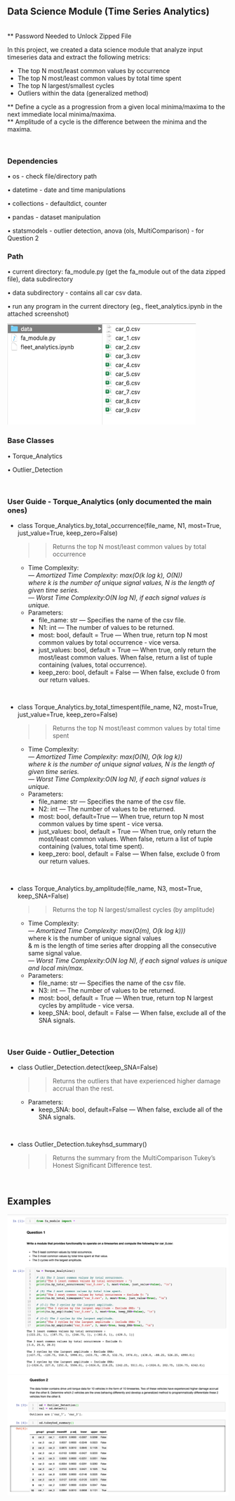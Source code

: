 ## Data Science Module (Time Series Analytics)

<br>
** Password Needed to Unlock Zipped File 

In this project, we created a data science module that analyze input timeseries data and extract the following metrics: 
- The top N most/least common values by occurrence
- The top N most/least common values by total time spent
- The top N largest/smallest cycles 
- Outliers within the data (generalized method)

** Define a cycle as a progression from a given local minima/maxima to the next immediate local minima/maxima. <br>
** Amplitude of a cycle is the difference between the minima and the maxima. 

<br>

### Dependencies

• os - check file/directory path

• datetime - date and time manipulations

• collections - defaultdict, counter

• pandas - dataset manipulation

• statsmodels - outlier detection, anova (ols, MultiComparison) - for Question 2

### Path

• current directory: fa_module.py (get the fa_module out of the data zipped file), data subdirectory

• data subdirectory - contains all car csv data.

• run any program in the current directory (eg., fleet_analytics.ipynb in the attached screenshot)

<img src="screenshot_1.png" width="430" height="230">

### Base Classes

• Torque_Analytics

• Outlier_Detection

<br> 

### User Guide - Torque_Analytics (only documented the main ones)

- class Torque_Analytics.by_total_occurrence(file_name, N1, most=True, just_value=True,
    keep_zero=False) <br>
    >> Returns the top N most/least common values by total occurrence
    
    - Time Complexity: <br>
       _— Amortized Time Complexity: max(O(k log k), O(N))_ <br>
       _where k is the number of unique signal values, N is the length of given time series._ <br>
       _— Worst Time Complexity:O(N log N), if each signal values is unique._ <br>
    - Parameters:
       - file_name: str
          — Specifies the name of the csv file.
       - N1: int
          — The number of values to be returned.
       - most: bool, default = True
          — When true, return top N most common values by total occurrence - vice versa.
       - just_values: bool, default = True
          — When true, only return the most/least common values. When false, return a list of
          tuple containing (values, total occurrence).
       - keep_zero: bool, default = False
          — When false, exclude 0 from our return values.
 
 <br>
 
- class Torque_Analytics.by_total_timespent(file_name, N2, most=True, just_value=True,
    keep_zero=False) <br>
    >> Returns the top N most/least common values by total time spent
    
    - Time Complexity: <br>
       _— Amortized Time Complexity: max(O(N), O(k log k))_ <br>
       _where k is the number of unique signal values, N is the length of given time series._ <br>
       _— Worst Time Complexity:O(N log N), if each signal values is unique._ <br>
    - Parameters:
       - file_name: str
          — Specifies the name of the csv file.
       - N2: int
          — The number of values to be returned.
       - most: bool, default=True
          — When true, return top N most common values by time spent - vice versa.
        - just_values: bool, default = True
          — When true, only return the most/least common values. When false, return a list of tuple containing (values, total time spent).
        - keep_zero: bool, default = False
          — When false, exclude 0 from our return values.

<br> 

- class Torque_Analytics.by_amplitude(file_name, N3, most=True, keep_SNA=False) <br>
    >> Returns the top N largest/smallest cycles (by amplitude)

    - Time Complexity: <br>
       _— Amortized Time Complexity: max(O(m), O(k log k)))_ <br>
       where k is the number of unique signal values <br> 
       & m is the length of time series after dropping all the consecutive same signal value. <br>
       _— Worst Time Complexity:O(N log N), if each signal values is unique and local min/max._ <br>
    - Parameters:
       - file_name: str
          — Specifies the name of the csv file.
       - N3: int
          — The number of values to be returned.
       - most: bool, default = True
          — When true, return top N largest cycles by amplitude - vice versa.
       - keep_SNA: bool, default = False
          — When false, exclude all of the SNA signals.

<br> 

### User Guide - Outlier_Detection

- class Outlier_Detection.detect(keep_SNA=False)<br>
    >> Returns the outliers that have experienced higher damage accrual than the rest.
    
    - Parameters:
       - keep_SNA: bool, default=False
          — When false, exclude all of the SNA signals.
<br>

- class Outlier_Detection.tukeyhsd_summary() <br>

    >> Returns the summary from the MultiComparison Tukey’s Honest Significant Difference test.
    
    
    
<br>

## Examples
<img src="screenshot_2.png">
<img src="screenshot_3.png">

